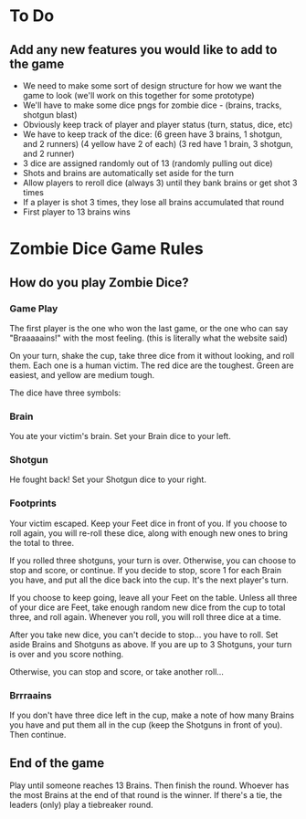 # To Do

## Add any new features you would like to add to the game

- We need to make some sort of design structure for how we want the game to look
  (we'll work on this together for some prototype)
- We'll have to make some dice pngs for zombie dice - (brains, tracks, shotgun blast)
- Obviously keep track of player and player status (turn, status, dice, etc)
- We have to keep track of the dice: (6 green have 3 brains, 1 shotgun, and 2 runners)
  (4 yellow have 2 of each) (3 red have 1 brain, 3 shotgun, and 2 runner)
- 3 dice are assigned randomly out of 13 (randomly pulling out dice)
- Shots and brains are automatically set aside for the turn
- Allow players to reroll dice (always 3) until they bank brains or get shot 3 times
- If a player is shot 3 times, they lose all brains accumulated that round
- First player to 13 brains wins

# Zombie Dice Game Rules

## How do you play Zombie Dice?

### Game Play

The first player is the one who won the last game, or the one who can say "Braaaaains!" with the most feeling. (this is literally what the website said)

On your turn, shake the cup, take three dice from it without looking, and roll them. Each one is a human victim. The red dice are the toughest. Green are easiest, and yellow are medium tough.

The dice have three symbols:

### Brain

You ate your victim's brain. Set your Brain dice to your left.

### Shotgun

He fought back! Set your Shotgun dice to your right.

### Footprints

Your victim escaped. Keep your Feet dice in front of you. If you choose to roll again, you will re-roll these dice, along with enough new ones to bring the total to three.

If you rolled three shotguns, your turn is over. Otherwise, you can choose to stop and score, or continue. If you decide to stop, score 1 for each Brain you have, and put all the dice back into the cup. It's the next player's turn.

If you choose to keep going, leave all your Feet on the table. Unless all three of your dice are Feet, take enough random new dice from the cup to total three, and roll again. Whenever you roll, you will roll three dice at a time.

After you take new dice, you can't decide to stop... you have to roll. Set aside Brains and Shotguns as above. If you are up to 3 Shotguns, your turn is over and you score nothing.

Otherwise, you can stop and score, or take another roll...

### Brrraains

If you don't have three dice left in the cup, make a note of how many Brains you have and put them all in the cup (keep the Shotguns in front of you). Then continue.

## End of the game

Play until someone reaches 13 Brains. Then finish the round. Whoever has the most Brains at the end of that round is the winner. If there's a tie, the leaders (only) play a tiebreaker round.
